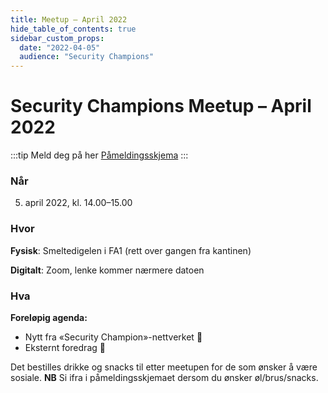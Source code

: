 ```yaml
---
title: Meetup – April 2022
hide_table_of_contents: true
sidebar_custom_props:
  date: "2022-04-05"
  audience: "Security Champions"
---
```


# Security Champions Meetup – April 2022

:::tip Meld deg på her
[Påmeldingsskjema](https://forms.office.com/Pages/ResponsePage.aspx?id=NGU2YsMeYkmIaZtVNSedCyKMKHMBvzVPtRUZDMBRSnxUOFNEMjc4RTFGNzJKSUZKNUlORkgySFlJTy4u)
:::

### Når

5. april 2022, kl. 14.00–15.00

### Hvor

**Fysisk**: Smeltedigelen i FA1 (rett over gangen fra kantinen)

**Digitalt**: Zoom, lenke kommer nærmere datoen

### Hva

**Foreløpig agenda:**

- Nytt fra «Security Champion»-nettverket 📯
- Eksternt foredrag 💫

Det bestilles drikke og snacks til etter meetupen for de som ønsker å være sosiale. **NB** Si ifra i påmeldingsskjemaet dersom du ønsker øl/brus/snacks.
